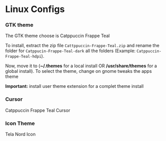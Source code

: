 # Linux Configs



### GTK theme 



  The GTK theme choose is Catppuccin Frappe Teal

  To install, extract the zip file `Cattppuccin-Frappe-Teal.zip` and rename the folder for `Catppucin-Frappe-Teal-dark` all the folders (Example: `Catppuccin-Frappe-Teal-hdpi`).

  Now, move it to (**~/.themes** for a local install OR **/usr/share/themes** for a global install). To select the theme, change on gnome tweaks the apps theme

  **Important:** install user theme extension for a complet theme install




### Cursor 



  Catppuccin Frappe Teal Cursor</p>



### Icon Theme </h3>



  Tela Nord Icon



